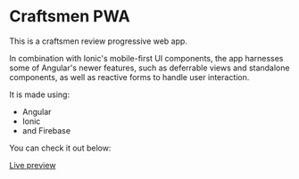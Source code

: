 # Craftsmen PWA

This is a craftsmen review progressive web app.

In combination with Ionic's mobile-first UI components, the app harnesses some of Angular's newer features,
such as deferrable views and standalone components, as well as reactive forms to handle user interaction.

It is made using:

- Angular
- Ionic
- and Firebase

You can check it out below:

[Live preview](https://craftsmen-prod.web.app/ "Craftsmen Review App")
